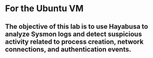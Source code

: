 # For the Ubuntu VM

## The objective of this lab is to use Hayabusa to analyze Sysmon logs and detect suspicious activity related to process creation, network connections, and authentication events.
